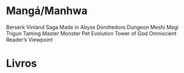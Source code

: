 # Mangá/Manhwa

Berserk
Vinland Saga
Made in Abyss
Dorohedoro
Dungeon Meshi
Magi
Trigun
Taming Master
Monster Pet Evolution
Tower of God
Omniscient Reader’s Viewpoint

# Livros


